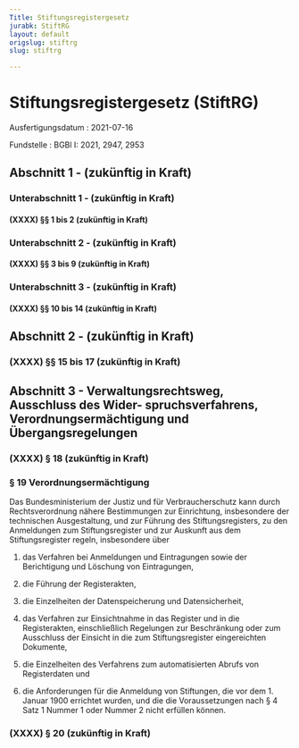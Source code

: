 ```yaml
---
Title: Stiftungsregistergesetz
jurabk: StiftRG
layout: default
origslug: stiftrg
slug: stiftrg

---
```


# Stiftungsregistergesetz (StiftRG)

Ausfertigungsdatum
:   2021-07-16

Fundstelle
:   BGBl I: 2021, 2947, 2953


## Abschnitt 1 - (zukünftig in Kraft)


### Unterabschnitt 1 - (zukünftig in Kraft)


#### (XXXX) §§ 1 bis 2 (zukünftig in Kraft)



### Unterabschnitt 2 - (zukünftig in Kraft)


#### (XXXX) §§ 3 bis 9 (zukünftig in Kraft)



### Unterabschnitt 3 - (zukünftig in Kraft)


#### (XXXX) §§ 10 bis 14 (zukünftig in Kraft)



## Abschnitt 2 - (zukünftig in Kraft)


### (XXXX) §§ 15 bis 17 (zukünftig in Kraft)



## Abschnitt 3 - Verwaltungsrechtsweg, Ausschluss des Wider- spruchsverfahrens, Verordnungsermächtigung und Übergangsregelungen


### (XXXX) § 18 (zukünftig in Kraft)



### § 19 Verordnungsermächtigung

Das Bundesministerium der Justiz und für Verbraucherschutz kann durch Rechtsverordnung nähere Bestimmungen zur Einrichtung, insbesondere der technischen Ausgestaltung, und zur Führung des Stiftungsregisters, zu den Anmeldungen zum Stiftungsregister und zur Auskunft aus dem Stiftungsregister regeln, insbesondere über

1.  das Verfahren bei Anmeldungen und Eintragungen sowie der Berichtigung und Löschung von Eintragungen,


2.  die Führung der Registerakten,


3.  die Einzelheiten der Datenspeicherung und Datensicherheit,


4.  das Verfahren zur Einsichtnahme in das Register und in die Registerakten, einschließlich Regelungen zur Beschränkung oder zum Ausschluss der Einsicht in die zum Stiftungsregister eingereichten Dokumente,


5.  die Einzelheiten des Verfahrens zum automatisierten Abrufs von Registerdaten und


6.  die Anforderungen für die Anmeldung von Stiftungen, die vor dem 1. Januar 1900 errichtet wurden, und die die Voraussetzungen nach § 4 Satz 1 Nummer 1 oder Nummer 2 nicht erfüllen können.





### (XXXX) § 20 (zukünftig in Kraft)


